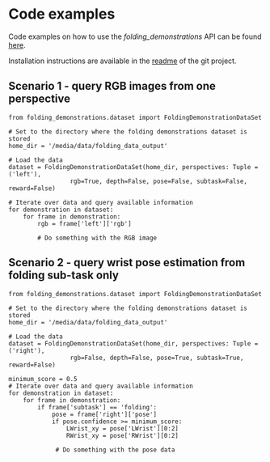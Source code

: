 # Code examples

Code examples on how to use the _folding_demonstrations_ API can be found [here](https://github.com/adverley/folding-demonstrations/tree/master/folding_demonstrations/examples).

Installation instructions are available in the [readme](https://github.com/adverley/folding-demonstrations) of the git project.
## Scenario 1 - query RGB images from one perspective
```
from folding_demonstrations.dataset import FoldingDemonstrationDataSet

# Set to the directory where the folding demonstrations dataset is stored
home_dir = '/media/data/folding_data_output'

# Load the data
dataset = FoldingDemonstrationDataSet(home_dir, perspectives: Tuple = ('left'),
                 rgb=True, depth=False, pose=False, subtask=False, reward=False)

# Iterate over data and query available information
for demonstration in dataset:
    for frame in demonstration:
        rgb = frame['left']['rgb']
        
        # Do something with the RGB image 
```

## Scenario 2 - query wrist pose estimation from folding sub-task only
```
from folding_demonstrations.dataset import FoldingDemonstrationDataSet

# Set to the directory where the folding demonstrations dataset is stored
home_dir = '/media/data/folding_data_output'

# Load the data
dataset = FoldingDemonstrationDataSet(home_dir, perspectives: Tuple = ('right'),
                 rgb=False, depth=False, pose=True, subtask=True, reward=False)

minimum_score = 0.5
# Iterate over data and query available information
for demonstration in dataset:
    for frame in demonstration:
        if frame['subtask'] == 'folding':
            pose = frame['right']['pose']
            if pose.confidence >= minimum_score:
                LWrist_xy = pose['LWrist'][0:2]
                RWrist_xy = pose['RWrist'][0:2]
        
             # Do something with the pose data  
```